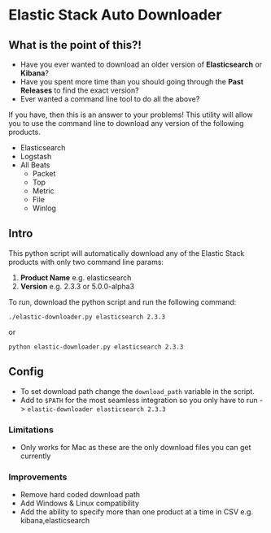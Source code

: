 # Elastic Stack Auto Downloader

## What is the point of this?!

- Have you ever wanted to download an older version of **Elasticsearch** or **Kibana**?
- Have you spent more time than you should going through the **Past Releases** to find the exact version?
- Ever wanted a command line tool to do all the above?

If you have, then this is an answer to your problems! This utility will allow you to use the command line to download any version of the following products.

- Elasticsearch
- Logstash
- All Beats
  - Packet
  - Top
  - Metric
  - File
  - Winlog

## Intro
This python script will automatically download any of the Elastic Stack products with only two command line params:

1. **Product Name** e.g. elasticsearch
2. **Version** e.g. 2.3.3 or 5.0.0-alpha3

To run, download the python script and run the following command:

`./elastic-downloader.py elasticsearch 2.3.3`

or

`python elastic-downloader.py elasticsearch 2.3.3`

## Config

- To set download path change the `download_path` variable in the script.
- Add to `$PATH` for the most seamless integration so you only have to run -> `elastic-downloader elasticsearch 2.3.3`

### Limitations

- Only works for Mac as these are the only download files you can get currently

### Improvements

- Remove hard coded download path
- Add Windows & Linux compatibility
- Add the ability to specify more than one product at a time in CSV e.g. kibana,elasticsearch 

